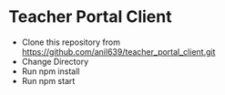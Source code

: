 # Teacher Portal Client

- Clone this repository from https://github.com/anil639/teacher_portal_client.git
- Change Directory
- Run npm install
- Run npm start
